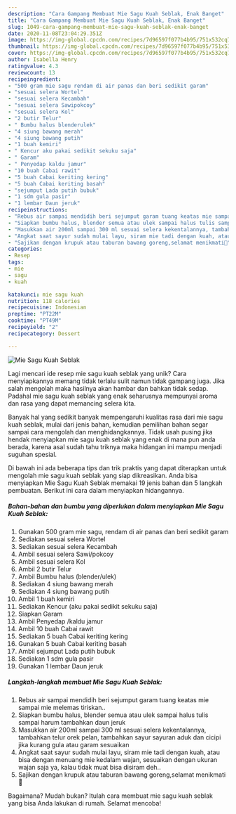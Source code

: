 ```yaml
---
description: "Cara Gampang Membuat Mie Sagu Kuah Seblak, Enak Banget"
title: "Cara Gampang Membuat Mie Sagu Kuah Seblak, Enak Banget"
slug: 1049-cara-gampang-membuat-mie-sagu-kuah-seblak-enak-banget
date: 2020-11-08T23:04:29.351Z
image: https://img-global.cpcdn.com/recipes/7d96597f077b4b95/751x532cq70/mie-sagu-kuah-seblak-foto-resep-utama.jpg
thumbnail: https://img-global.cpcdn.com/recipes/7d96597f077b4b95/751x532cq70/mie-sagu-kuah-seblak-foto-resep-utama.jpg
cover: https://img-global.cpcdn.com/recipes/7d96597f077b4b95/751x532cq70/mie-sagu-kuah-seblak-foto-resep-utama.jpg
author: Isabella Henry
ratingvalue: 4.3
reviewcount: 13
recipeingredient:
- "500 gram mie sagu rendam di air panas dan beri sedikit garam"
- "sesuai selera Wortel"
- "sesuai selera Kecambah"
- "sesuai selera Sawipokcoy"
- "sesuai selera Kol"
- "2 butir Telur"
- " Bumbu halus blenderulek"
- "4 siung bawang merah"
- "4 siung bawang putih"
- "1 buah kemiri"
- " Kencur aku pakai sedikit sekuku saja"
- " Garam"
- " Penyedap kaldu jamur"
- "10 buah Cabai rawit"
- "5 buah Cabai keriting kering"
- "5 buah Cabai keriting basah"
- "sejumput Lada putih bubuk"
- "1 sdm gula pasir"
- "1 lembar Daun jeruk"
recipeinstructions:
- "Rebus air sampai mendidih beri sejumput garam tuang keatas mie sampai mie melemas tiriskan.."
- "Siapkan bumbu halus, blender semua atau ulek sampai halus tulis sampai harum tambahkan daun jeruk"
- "Masukkan air 200ml sampai 300 ml sesuai selera kekentalannya, tambahkan telur orek pelan, tambahkan sayur sayuran aduk dan cicipi jika kurang gula atau garam sesuaikan"
- "Angkat saat sayur sudah mulai layu, siram mie tadi dengan kuah, atau bisa dengan menuang mie kedalam wajan, sesuaikan dengan ukuran wajan saja ya, kalau tidak muat bisa disiram deh.."
- "Sajikan dengan krupuk atau taburan bawang goreng,selamat menikmati🥰"
categories:
- Resep
tags:
- mie
- sagu
- kuah

katakunci: mie sagu kuah 
nutrition: 118 calories
recipecuisine: Indonesian
preptime: "PT22M"
cooktime: "PT49M"
recipeyield: "2"
recipecategory: Dessert

---
```



![Mie Sagu Kuah Seblak](https://img-global.cpcdn.com/recipes/7d96597f077b4b95/751x532cq70/mie-sagu-kuah-seblak-foto-resep-utama.jpg)

Lagi mencari ide resep mie sagu kuah seblak yang unik? Cara menyiapkannya memang tidak terlalu sulit namun tidak gampang juga. Jika salah mengolah maka hasilnya akan hambar dan bahkan tidak sedap. Padahal mie sagu kuah seblak yang enak seharusnya mempunyai aroma dan rasa yang dapat memancing selera kita.



Banyak hal yang sedikit banyak mempengaruhi kualitas rasa dari mie sagu kuah seblak, mulai dari jenis bahan, kemudian pemilihan bahan segar sampai cara mengolah dan menghidangkannya. Tidak usah pusing jika hendak menyiapkan mie sagu kuah seblak yang enak di mana pun anda berada, karena asal sudah tahu triknya maka hidangan ini mampu menjadi suguhan spesial.


Di bawah ini ada beberapa tips dan trik praktis yang dapat diterapkan untuk mengolah mie sagu kuah seblak yang siap dikreasikan. Anda bisa menyiapkan Mie Sagu Kuah Seblak memakai 19 jenis bahan dan 5 langkah pembuatan. Berikut ini cara dalam menyiapkan hidangannya.

<!--inarticleads1-->

##### Bahan-bahan dan bumbu yang diperlukan dalam menyiapkan Mie Sagu Kuah Seblak:

1. Gunakan 500 gram mie sagu, rendam di air panas dan beri sedikit garam
1. Sediakan sesuai selera Wortel
1. Sediakan sesuai selera Kecambah
1. Ambil sesuai selera Sawi/pokcoy
1. Ambil sesuai selera Kol
1. Ambil 2 butir Telur
1. Ambil  Bumbu halus (blender/ulek)
1. Sediakan 4 siung bawang merah
1. Sediakan 4 siung bawang putih
1. Ambil 1 buah kemiri
1. Sediakan  Kencur (aku pakai sedikit sekuku saja)
1. Siapkan  Garam
1. Ambil  Penyedap /kaldu jamur
1. Ambil 10 buah Cabai rawit
1. Sediakan 5 buah Cabai keriting kering
1. Gunakan 5 buah Cabai keriting basah
1. Ambil sejumput Lada putih bubuk
1. Sediakan 1 sdm gula pasir
1. Gunakan 1 lembar Daun jeruk




<!--inarticleads2-->

##### Langkah-langkah membuat Mie Sagu Kuah Seblak:

1. Rebus air sampai mendidih beri sejumput garam tuang keatas mie sampai mie melemas tiriskan..
1. Siapkan bumbu halus, blender semua atau ulek sampai halus tulis sampai harum tambahkan daun jeruk
1. Masukkan air 200ml sampai 300 ml sesuai selera kekentalannya, tambahkan telur orek pelan, tambahkan sayur sayuran aduk dan cicipi jika kurang gula atau garam sesuaikan
1. Angkat saat sayur sudah mulai layu, siram mie tadi dengan kuah, atau bisa dengan menuang mie kedalam wajan, sesuaikan dengan ukuran wajan saja ya, kalau tidak muat bisa disiram deh..
1. Sajikan dengan krupuk atau taburan bawang goreng,selamat menikmati🥰




Bagaimana? Mudah bukan? Itulah cara membuat mie sagu kuah seblak yang bisa Anda lakukan di rumah. Selamat mencoba!
